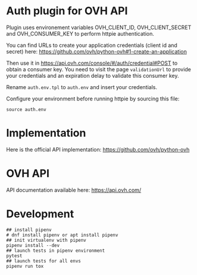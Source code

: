 # Auth plugin for OVH API

Plugin uses environement variables OVH\_CLIENT\_ID, OVH\_CLIENT\_SECRET
and OVH\_CONSUMER\_KEY to perform httpie authentication.

You can find URLs to create your application credentials
(client id and secret) here:
https://github.com/ovh/python-ovh#1-create-an-application

Then use it in https://api.ovh.com/console/#/auth/credential#POST
to obtain a consumer key. You need to visit the page ``validationUrl``
to provide your credentials and an expiration delay to validate
this consumer key.

Rename ``auth.env.tpl`` to ``auth.env`` and insert your credentials.

Configure your environment before running httpie by sourcing this file:

```
source auth.env
```


# Implementation

Here is the official API implementation: https://github.com/ovh/python-ovh


# OVH API

API documentation available here: https://api.ovh.com/ 


# Development

```
## install pipenv
# dnf install pipenv or apt install pipenv
## init virtualenv with pipenv
pipenv install --dev
## launch tests in pipenv environment
pytest 
## launch tests for all envs
pipenv run tox
```
